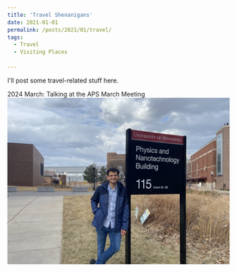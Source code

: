 ```yaml
---
title: 'Travel Shenanigans'
date: 2021-01-01
permalink: /posts/2021/01/travel/
tags:
  - Travel
  - Visiting Places
    
---
```


I'll post some travel-related stuff here.

2024 March: Talking at the APS March Meeting 
<br/><img src='/images/2024_APSMarchMeetingTravel.jpg'>


